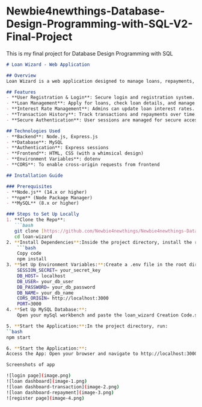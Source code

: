 # Newbie4newthings-Database-Design-Programming-with-SQL-V2-Final-Project
This is my final project for Database Design Programming with SQL

```markdown
# Loan Wizard - Web Application

## Overview
Loan Wizard is a web application designed to manage loans, repayments, and transactions in a fantasy-themed environment. Users can register, apply for loans, track repayments, and view transaction history. It uses session-based authentication to ensure that only authorized users can access their data.

## Features
- **User Registration & Login**: Secure login and registration system.
- **Loan Management**: Apply for loans, check loan details, and manage repayments.
- **Interest Rate Management**: Admins can update loan interest rates.
- **Transaction History**: Track transactions and repayments over time.
- **Secure Authentication**: User sessions are managed for secure access to loan data.

## Technologies Used
- **Backend**: Node.js, Express.js
- **Database**: MySQL
- **Authentication**: Express sessions
- **Frontend**: HTML, CSS (with a whimsical design)
- **Environment Variables**: dotenv
- **CORS**: To enable cross-origin requests from frontend

## Installation Guide

### Prerequisites
- **Node.js** (14.x or higher)
- **npm** (Node Package Manager)
- **MySQL** (8.x or higher)

### Steps to Set Up Locally
1. **Clone the Repo**:
   ```bash
   git clone [https://github.com/Newbie4newthings/Newbie4newthings-Database-Design-Programming-with-SQL-V2-Final-Project.git]
   cd loan-wizard
2. **Install Dependencies**:Inside the project directory, install the required Node.js dependencies:
    ```bash
    Copy code
    npm install
3. **Set Up Environment Variables:**:Create a .env file in the root directory of the project and add the following variables:
    SESSION_SECRET= your_secret_key
    DB_HOST= localhost
    DB_USER= your_db_user
    DB_PASSWORD= your_db_password
    DB_NAME= your_db_name
    CORS_ORIGIN= http://localhost:3000
    PORT=3000
4. **Set Up MySQL Database:**:
    Open your mySql workbench and paste the loan_wizard Creation Code.sql to create the database 

5. **Start the Application:**:In the project directory, run:
``bash
npm start

6. **Start the Application:**:
Access the App: Open your browser and navigate to http://localhost:3000. The app should now be running locally.

Screenshots of app

![login page](image.png)
![loan dashboard](image-1.png)
![loan dashboard-transaction](image-2.png)
![loan dashboard-repayment](image-3.png)
![register page](image-4.png)